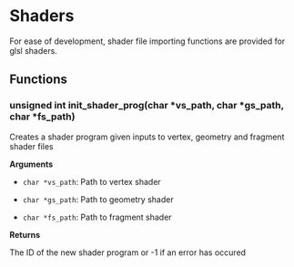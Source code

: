 # Shaders

For ease of development, shader file importing functions are provided for glsl shaders.

## Functions

### unsigned int init_shader_prog(char *vs_path, char *gs_path, char *fs_path)

Creates a shader program given inputs to vertex, geometry and fragment shader files

**Arguments**

- `char *vs_path`: Path to vertex shader

- `char *gs_path`: Path to geometry shader

- `char *fs_path`: Path to fragment shader

**Returns**

The ID of the new shader program or -1 if an error has occured
